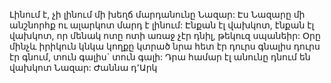 Լինում է, չի լինում մի խեղճ մարդանունը Նազար: Էս Նազարը մի անշնորհք ու ալարկոտ մարդ է լինում: Էնքան էլ վախկոտ, էնքան էլ վախկոտ, որ մենակ ոտը ոտի առաջ չէր դնիլ, թեկուզ սպանեիր: Օրը մինչև իրիկուն կնկա կողքը կտրած նրա հետ էր դուրս գնալիս դուրս էր գնում, տուն գալիս` տուն գալի: Դրա համար էլ անունը դնում են վախկոտ Նազար: Ժաննա դ՚Արկ
